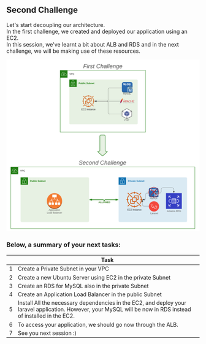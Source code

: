 ## Second Challenge

Let's start decoupling our architecture.\
In the first challenge, we created and deployed our application using an EC2.\
In this session, we've learnt a bit about ALB and RDS and in the next challenge, we will be making use of these resources.

<img src="./assets/challenge_2.png" alt="first" width="800px"/>


### Below, a summary of your next tasks:

|  | Task |
|------|-------------|
|1|Create a Private Subnet in your VPC |
|2|Create a new Ubuntu Server using EC2 in the private Subnet |
|3|Create an RDS for MySQL also in the private Subnet |
|4|Create an Application Load Balancer in the public Subnet|
|5|Install All the necessary dependencies in the EC2, and deploy your laravel application. However, your MySQL will be now in RDS instead of installed in the EC2.|
|6|To access your application, we should go now through the ALB.|
|7|See you next session :)|
